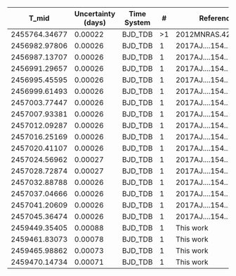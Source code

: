 |T_mid|Uncertainty (days)           |Time System|#                                            |Reference                           |
|-----|-----------------------------|-----------|---------------------------------------------|------------------------------------|
|2455764.34677|0.00022                      |BJD_TDB    |>1                                           |2012MNRAS.426..739H                 |
|2456982.97806|0.00026                      |BJD_TDB    |1                                            |2017AJ....154..237V                 |
|2456987.13707|0.00026                      |BJD_TDB    |1                                            |2017AJ....154..237V                 |
|2456991.29657|0.00026                      |BJD_TDB    |1                                            |2017AJ....154..237V                 |
|2456995.45595|0.00026                      |BJD_TDB    |1                                            |2017AJ....154..237V                 |
|2456999.61493|0.00026                      |BJD_TDB    |1                                            |2017AJ....154..237V                 |
|2457003.77447|0.00026                      |BJD_TDB    |1                                            |2017AJ....154..237V                 |
|2457007.93381|0.00026                      |BJD_TDB    |1                                            |2017AJ....154..237V                 |
|2457012.09287|0.00026                      |BJD_TDB    |1                                            |2017AJ....154..237V                 |
|2457016.25169|0.00026                      |BJD_TDB    |1                                            |2017AJ....154..237V                 |
|2457020.41107|0.00026                      |BJD_TDB    |1                                            |2017AJ....154..237V                 |
|2457024.56962|0.00027                      |BJD_TDB    |1                                            |2017AJ....154..237V                 |
|2457028.72874|0.00027                      |BJD_TDB    |1                                            |2017AJ....154..237V                 |
|2457032.88788|0.00026                      |BJD_TDB    |1                                            |2017AJ....154..237V                 |
|2457037.04666|0.00026                      |BJD_TDB    |1                                            |2017AJ....154..237V                 |
|2457041.20609|0.00026                      |BJD_TDB    |1                                            |2017AJ....154..237V                 |
|2457045.36474|0.00026                      |BJD_TDB    |1                                            |2017AJ....154..237V                 |
|2459449.35405|0.00088                      |BJD_TDB    |1                                            |This work                           |
|2459461.83073|0.00078                      |BJD_TDB    |1                                            |This work                           |
|2459465.98862|0.00073                      |BJD_TDB    |1                                            |This work                           |
|2459470.14734|0.00071                      |BJD_TDB    |1                                            |This work                           |
